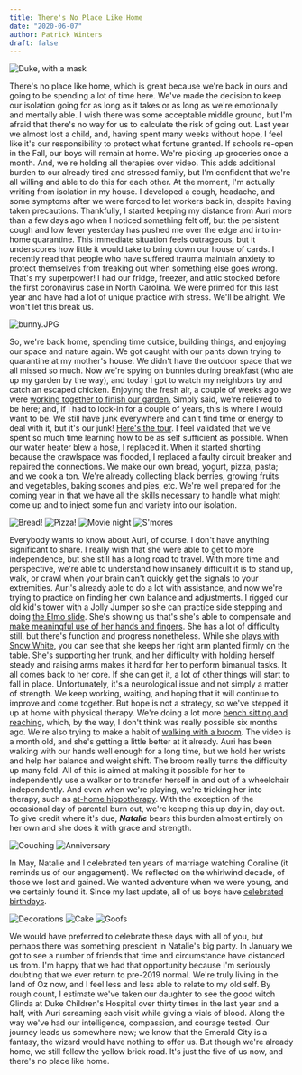 ```yaml
---
title: There's No Place Like Home
date: "2020-06-07"
author: Patrick Winters
draft: false
---
```


![Duke, with a mask](duke.JPG)

There's no place like home, which is great because we're back in ours and going to be spending a lot of time here. We've made the decision to keep our isolation going for as long as it takes or as long as we're emotionally and mentally able. I wish there was some acceptable middle ground, but I'm afraid that there's no way for us to calculate the risk of going out. Last year we almost lost a child, and, having spent many weeks without hope, I feel like it's our responsibility to protect what fortune granted. If schools re-open in the Fall, our boys will remain at home. We're picking up groceries once a month. And, we're holding all therapies over video. This adds additional burden to our already tired and stressed family, but I'm confident that we're all willing and able to do this for each other. At the moment, I'm actually writing from isolation in my house. I developed a cough, headache, and some symptoms after we were forced to let workers back in, despite having taken precautions. Thankfully, I started keeping my distance from Auri more than a few days ago when I noticed something felt off, but the persistent cough and low fever yesterday has pushed me over the edge and into in-home quarantine. This immediate situation feels outrageous, but it underscores how little it would take to bring down our house of cards. I recently read that people who have suffered trauma maintain anxiety to protect themselves from freaking out when something else goes wrong. That's my superpower! I had our fridge, freezer, and attic stocked before the first coronavirus case in North Carolina. We were primed for this last year and have had a lot of unique practice with stress. We'll be alright. We won't let this break us.

![bunny.JPG](bunny.JPG)

So, we're back home, spending time outside, building things, and enjoying our space and nature again. We got caught with our pants down trying to quarantine at my mother's house. We didn't have the outdoor space that we all missed so much. Now we're spying on bunnies during breakfast (who ate up my garden by the way), and today I got to watch my neighbors try and catch an escaped chicken. Enjoying the fresh air, a couple of weeks ago we were [working together to finish our garden.](https://photos.app.goo.gl/QFScADX7cFHF1bpV7) Simply said, we're relieved to be here; and, if I had to lock-in for a couple of years, this is where I would want to be. We still have junk everywhere and can't find time or energy to deal with it, but it's our junk! [Here's the tour](https://photos.app.goo.gl/MhF2FD7z9Hr1M5X29). I feel validated that we've spent so much time learning how to be as self sufficient as possible. When our water heater blew a hose, I replaced it. When it started shorting because the crawlspace was flooded, I replaced a faulty circuit breaker and repaired the connections. We make our own bread, yogurt, pizza, pasta; and we cook a ton. We're already collecting black berries, growing fruits and vegetables, baking scones and pies, etc. We're well prepared for the coming year in that we have all the skills necessary to handle what might come up and to inject some fun and variety into our isolation.

![Bread!](bread.jpg)
![Pizza!](pizza.jpg)
![Movie night](movie.jpg)
![S'mores](smores.jpg)

Everybody wants to know about Auri, of course. I don't have anything significant to share. I really wish that she were able to get to more independence, but she still has a long road to travel. With more time and perspective, we're able to understand how insanely difficult it is to stand up, walk, or crawl when your brain can't quickly get the signals to your extremities. Auri's already able to do a lot with assistance, and now we're trying to practice on finding her own balance and adjustments. I rigged our old kid's tower with a Jolly Jumper so she can practice side stepping and doing [the Elmo slide](https://photos.app.goo.gl/QFScADX7cFHF1bpV7). She's showing us that's she's able to compensate and [make meaningful use of her hands and fingers](https://photos.app.goo.gl/8SEyVFuApvjknj6z7). She has a lot of difficulty still, but there's function and progress nonetheless. While she [plays with Snow White](https://photos.app.goo.gl/Y9HqHdsrmfxyw8dj8), you can see that she keeps her right arm planted firmly on the table. She's supporting her trunk, and her difficulty with holding herself steady and raising arms makes it hard for her to perform bimanual tasks. It all comes back to her core. If she can get it, a lot of other things will start to fall in place. Unfortunately, it's a neurological issue and not simply a matter of strength. We keep working, waiting, and hoping that it will continue to improve and come together. But hope is not a strategy, so we've stepped it up at home with physical therapy. We're doing a lot more [bench sitting and reaching](https://photos.app.goo.gl/YRxoBNSi6A56cMoX7), which, by the way, I don't think was really possible six months ago. We're also trying to make a habit of [walking with a broom](https://photos.app.goo.gl/g5mT4oE6tUZTf5sG7). The video is a month old, and she's getting a little better at it already. Auri has been walking with our hands well enough for a long time, but we hold her wrists and help her balance and weight shift. The broom really turns the difficulty up many fold. All of this is aimed at making it possible for her to independently use a walker or to transfer herself in and out of a wheelchair independently. And even when we're playing, we're tricking her into therapy, such as [at-home hippotherapy](https://photos.app.goo.gl/Vp54bYX79NfunoES9). With the exception of the occasional day of parental burn out, we're keeping this up day in, day out. To give credit where it's due, __*Natalie*__ bears this burden almost entirely on her own and she does it with grace and strength.

![Couching](couch.jpg)
![Anniversary](anniversary.jpg)

In May, Natalie and I celebrated ten years of marriage watching Coraline (it reminds us of our engagement). We reflected on the whirlwind decade, of those we lost and gained. We wanted adventure when we were young, and we certainly found it. Since my last update, all of us boys have [celebrated birthdays](https://photos.app.goo.gl/KsaScArfuSA1oDQj9). 


![Decorations](happy_birthday.jpg)
![Cake](birthday_cake.jpg)
![Goofs](goofballs.JPG)

We would have preferred to celebrate these days with all of you, but perhaps there was something prescient in Natalie's big party. In January we got to see a number of friends that time and circumstance have distanced us from. I'm happy that we had that opportunity because I'm seriously doubting that we ever return to pre-2019 normal. We're truly living in the land of Oz now, and I feel less and less able to relate to my old self. By rough count, I estimate we've taken our daughter to see the good witch Glinda at Duke Children's Hospital over thirty times in the last year and a half, with Auri screaming each visit while giving a vials of blood. Along the way we've had our intelligence, compassion, and courage tested. Our journey leads us somewhere new; we know that the Emerald City is a fantasy, the wizard would have nothing to offer us. But though we're already home, we still follow the yellow brick road. It's just the five of us now, and there's no place like home.